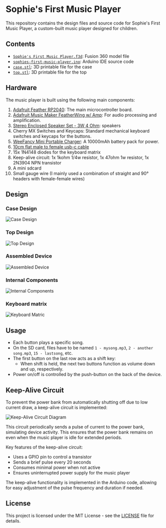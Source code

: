 # Sophie's First Music Player

This repository contains the design files and source code for Sophie's First Music Player, a custom-built music player designed for children.

## Contents

- [`Sophie's First Music Player.f3d`](Sophie's%20First%20Music%20Player.f3d): Fusion 360 model file
- [`sophies-first-music-player.ino`](sophies-first-music-player.ino): Arduino IDE source code
- [`case.stl`](case.stl): 3D printable file for the case
- [`top.stl`](top.stl): 3D printable file for the top

## Hardware

The music player is built using the following main components:

1. [Adafruit Feather RP2040](https://www.adafruit.com/product/4884): The main microcontroller board.
2. [Adafruit Music Maker FeatherWing w/ Amp](https://www.adafruit.com/product/3436): For audio processing and amplification.
3. [Stereo Enclosed Speaker Set - 3W 4 Ohm](https://www.pishop.ca/product/stereo-enclosed-speaker-set-3w-4-ohm/): speakers
4. Cherry MX Switches and Keycaps: Standard mechanical keyboard switches and keycaps for the buttons.
5. [WeeFancy Mini Portable Charger](https://www.amazon.ca/dp/B0CMTMRDQS): A 10000mAh battery pack for power.
6. [10cm flat male to female usb-c cable](https://www.aliexpress.com/item/1005005371248824.html?spm=a2g0o.order_list.order_list_main.11.76501802kebAYZ)
7. 15x 1N4148 diodes for the keyboard matrix
8. Keep-alive circuit: 1x 1kohm 1/4w resistor, 1x 47ohm 1w resistor, 1x 2N3904 NPN transistor
7. A mini sdcard
8. Small gauge wire (I mainly used a combination of straight and 90° headers with female-female wires)

## Design

### Case Design
![Case Design](images/Sophie's%20First%20Music%20Player%20-%20case.png)

### Top Design
![Top Design](images/Sophie's%20First%20Music%20Player%20-%20top.png)

### Assembled Device
![Assembled Device](images/assembled.jpg)

### Internal Components
![Internal Components](images/internal.jpg)

### Keyboard matrix
![Keyboard Matric](images/keyboard_matrix.jpg)

## Usage

- Each button plays a specific song.
- On the SD card, files have to be named `1 - mysong.mp3`, `2 - another song.mp3`, `15 - lastsong`, etc.
- The first button on the last row acts as a shift key:
  - When shift is held, the next two buttons function as volume down and up, respectively.
- Power on/off is controlled by the push-button on the back of the device.

## Keep-Alive Circuit

To prevent the power bank from automatically shutting off due to low current draw, a keep-alive circuit is implemented:

![Keep-Alive Circuit Diagram](images/keep-alive-circuit.svg)

This circuit periodically sends a pulse of current to the power bank, simulating device activity. This ensures that the power bank remains on even when the music player is idle for extended periods.

Key features of the keep-alive circuit:
- Uses a GPIO pin to control a transistor
- Sends a brief pulse every 20 seconds
- Consumes minimal power when not active
- Ensures uninterrupted power supply for the music player

The keep-alive functionality is implemented in the Arduino code, allowing for easy adjustment of the pulse frequency and duration if needed.

## License

This project is licensed under the MIT License - see the [LICENSE](LICENSE) file for details.
